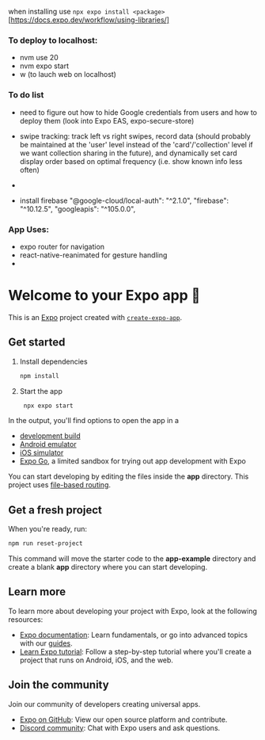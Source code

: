 when installing use `npx expo install <package>`
[https://docs.expo.dev/workflow/using-libraries/]

### To deploy to localhost:
- nvm use 20
- nvm expo start
- w (to lauch web on localhost)





### To do list
- need to figure out how to hide Google credentials from users and how to deploy them (look into Expo EAS, expo-secure-store)
- swipe tracking: track left vs right swipes, record data (should probably be maintained at the 'user' level instead of the 'card'/'collection' level if we want collection sharing in the future), and dynamically set card display order based on optimal frequency (i.e. show known info less often)
- 


- install firebase
    "@google-cloud/local-auth": "^2.1.0",
    "firebase": "^10.12.5",
    "googleapis": "^105.0.0",


### App Uses:
- expo router for navigation
- react-native-reanimated for gesture handling
- 


# Welcome to your Expo app 👋

This is an [Expo](https://expo.dev) project created with [`create-expo-app`](https://www.npmjs.com/package/create-expo-app).

## Get started

1. Install dependencies

   ```bash
   npm install
   ```

2. Start the app

   ```bash
    npx expo start
   ```

In the output, you'll find options to open the app in a

- [development build](https://docs.expo.dev/develop/development-builds/introduction/)
- [Android emulator](https://docs.expo.dev/workflow/android-studio-emulator/)
- [iOS simulator](https://docs.expo.dev/workflow/ios-simulator/)
- [Expo Go](https://expo.dev/go), a limited sandbox for trying out app development with Expo

You can start developing by editing the files inside the **app** directory. This project uses [file-based routing](https://docs.expo.dev/router/introduction).

## Get a fresh project

When you're ready, run:

```bash
npm run reset-project
```

This command will move the starter code to the **app-example** directory and create a blank **app** directory where you can start developing.

## Learn more

To learn more about developing your project with Expo, look at the following resources:

- [Expo documentation](https://docs.expo.dev/): Learn fundamentals, or go into advanced topics with our [guides](https://docs.expo.dev/guides).
- [Learn Expo tutorial](https://docs.expo.dev/tutorial/introduction/): Follow a step-by-step tutorial where you'll create a project that runs on Android, iOS, and the web.

## Join the community

Join our community of developers creating universal apps.

- [Expo on GitHub](https://github.com/expo/expo): View our open source platform and contribute.
- [Discord community](https://chat.expo.dev): Chat with Expo users and ask questions.
